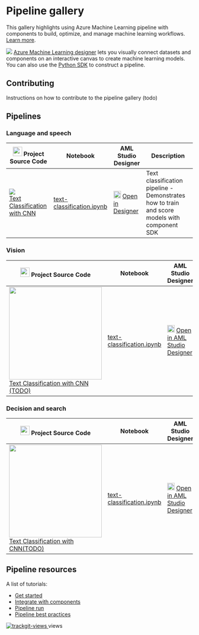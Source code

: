 # Pipeline gallery
This gallery highlights using Azure Machine Learning pipeline with components to build, optimize, and manage machine learning workflows. [Learn more](https://docs.microsoft.com/en-us/azure/machine-learning/concept-ml-pipelines).


![](https://docs.microsoft.com/en-us/azure/machine-learning/media/concept-designer/designer-drag-and-drop.gif)
[Azure Machine Learning designer](https://azure.microsoft.com/en-au/services/machine-learning/designer/) lets you visually connect datasets and components on an interactive canvas to create machine learning models. You can also use the [Python SDK](https://docs.microsoft.com/en-us/python/api/overview/azure/ml/?view=azure-ml-py) to construct a pipeline.

## Contributing
Instructions on how to contribute to the pipeline gallery (todo)

## Pipelines

### Language and speech
| <img src="https://maxcdn.icons8.com/Share/icon/p1em/Logos/github1600.png" width=25px> Project Source Code |  Notebook | AML Studio Designer | Description |
| --- | --- | --- | --- |
|![](https://contentmamluswest001.blob.core.windows.net/content/14b2744cf8d6418c87ffddc3f3127242/9502630827244d60a1214f250e3bbca7/464eb78e197d4440a332a129d8d523eb/image?4992105873257495)<br>[Text Classification with CNN](/pipelines/textcnn-pipeline) | [text-classification.ipynb](/pipelines/text-classification.ipynb) | <img src="https://ms-toolsai.gallerycdn.vsassets.io/extensions/ms-toolsai/vscode-ai/0.5.1/1556575437282/Microsoft.VisualStudio.Services.Icons.Default" width=20px> [Open in Designer](https://github.com/Azure/DesignerPrivatePreviewFeatures/blob/master/azureml-modules/samples/text-classification.ipynb) | Text classification pipeline - Demonstrates how to train and score models with component SDK|

### Vision
| <img src="https://maxcdn.icons8.com/Share/icon/p1em/Logos/github1600.png" width=25px> Project Source Code |  Notebook | AML Studio Designer | Description |
| --- | --- | --- | --- |
|<img width=250px src="https://az712634.vo.msecnd.net/content/14b2744cf8d6418c87ffddc3f3127242/9502630827244d60a1214f250e3bbca7/2582235d50db4e3d8f51e7fa48f1e58f/447783803c834d639522fb9041456b4b/image?7110783822035278"><br>[Text Classification with CNN (TODO)](https://github.com/tichx/azureml-pipeline-components-gallery/tree/master/Pipelines/textcnn-pipeline) | [text-classification.ipynb](/pipelines/text-classification.ipynb) | <img src="https://ms-toolsai.gallerycdn.vsassets.io/extensions/ms-toolsai/vscode-ai/0.5.1/1556575437282/Microsoft.VisualStudio.Services.Icons.Default" width=20px> [Open in AML Studio Designer](https://github.com/Azure/DesignerPrivatePreviewFeatures/blob/master/azureml-modules/samples/text-classification.ipynb) | Text classification pipeline - Demonstrates how to train and score models with component SDK|

### Decision and search
| <img src="https://maxcdn.icons8.com/Share/icon/p1em/Logos/github1600.png" width=25px> Project Source Code | Notebook | AML Studio Designer | Description |
| --- | --- | --- | --- |
|<img width=250px src="https://az712634.vo.msecnd.net/content/14b2744cf8d6418c87ffddc3f3127242/9502630827244d60a1214f250e3bbca7/0eb69d89b94b46c591a665340ae20043/f58720c85e694565aa7bf8d077287783/image?4955111270295798"><br>[Text Classification with CNN(TODO)](https://github.com/tichx/azureml-pipeline-components-gallery/tree/master/Pipelines/textcnn-pipeline) | [text-classification.ipynb](/pipelines/text-classification.ipynb) | <img src="https://ms-toolsai.gallerycdn.vsassets.io/extensions/ms-toolsai/vscode-ai/0.5.1/1556575437282/Microsoft.VisualStudio.Services.Icons.Default" width=20px> [Open in AML Studio Designer](https://github.com/Azure/DesignerPrivatePreviewFeatures/blob/master/azureml-modules/samples/text-classification.ipynb) | Text classification pipeline - Demonstrates how to train and score models with component SDK|


## Pipeline resources
A list of tutorials:
- [Get started](#)
- [Integrate with components](#)
- [Pipeline run](#)
- [Pipeline best practices](#)


<a href="https://trackgit.com">
<img src="https://sfy.cx/u/oFt" alt="trackgit-views" />
</a> views